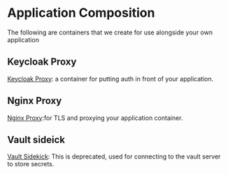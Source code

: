 # Application Composition
The following are containers that we create for use alongside your own application

## Keycloak Proxy
[Keycloak Proxy](https://gitlab.digital.homeoffice.gov.uk/go/keycloak-proxy): a container for putting auth in front of your application.
## Nginx Proxy
[Nginx Proxy](https://github.com/UKHomeOffice/docker-nginx-proxy):for TLS and proxying your application container.

## Vault sideick
[Vault Sidekick](https://github.com/UKHomeOffice/vault-sidekick): This is deprecated, used for connecting to the vault server to store secrets.
